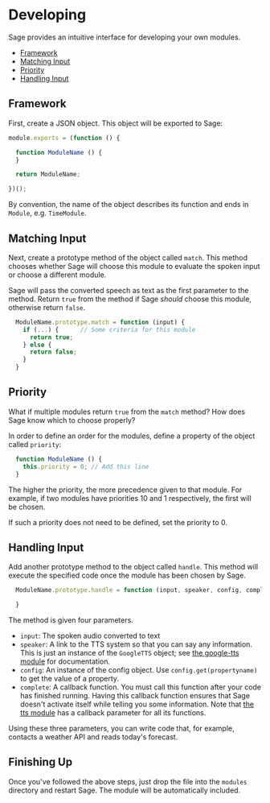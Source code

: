 # Developing

Sage provides an intuitive interface for developing your own modules.

* [Framework](#framework)
* [Matching Input](#matchingInput)
* [Priority](#priority)
* [Handling Input](#handleInput)

## Framework

First, create a JSON object. This object will be exported to Sage:

```js
module.exports = (function () {

  function ModuleName () {
  }

  return ModuleName;

})();
```

By convention, the name of the object describes its function and ends in
`Module`, e.g. `TimeModule`.

## Matching Input

Next, create a prototype method of the object called `match`. This method
chooses whether Sage will choose this module to evaluate the spoken input or
choose a different module.

Sage will pass the converted speech as text as the first parameter to the
method. Return `true` from the method if Sage _should_ choose this module,
otherwise return `false`.

```js
  ModuleName.prototype.match = function (input) {
    if (...) {      // Some criteria for this module
      return true;
    } else {
      return false;
    }
  }
```

## Priority

What if multiple modules return `true` from the `match` method? How does Sage
know which to choose properly?

In order to define an order for the modules, define a property of the object
called `priority`:

```js
  function ModuleName () {
    this.priority = 0; // Add this line
  }
```

The higher the priority, the more precedence given to that module. For example,
if two modules have priorities 10 and 1 respectively, the first will be chosen.

If such a priority does not need to be defined, set the priority to 0.

## Handling Input

Add another prototype method to the object called `handle`. This method will
execute the specified code once the module has been chosen by Sage.

```js
  ModuleName.prototype.handle = function (input, speaker, config, complete) {

  }
```

The method is given four parameters.

* `input`:    The spoken audio converted to text
* `speaker`:  A link to the TTS system so that you can say any information. This
              is just an instance of the `GoogleTTS` object; see
              [the google-tts module](https://github.com/ajay-gandhi/google-tts)
              for documentation.
* `config`:   An instance of the config object. Use `config.get(propertyname)` to
              get the value of a property.
* `complete`: A callback function. You must call this function after your code
              has finished running. Having this callback function ensures that
              Sage doesn't activate itself while telling you some information.
              Note that
              [the tts module](https://github.com/ajay-gandhi/google-tts) has
              a callback parameter for all its functions.

Using these three parameters, you can write code that, for example, contacts a
weather API and reads today's forecast.

## Finishing Up

Once you've followed the above steps, just drop the file into the `modules`
directory and restart Sage. The module will be automatically included.

